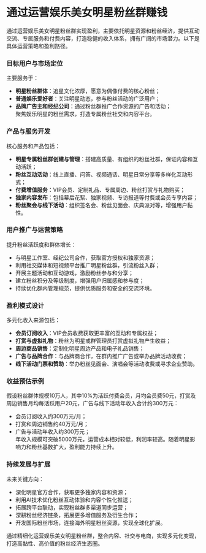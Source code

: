 # 通过运营娱乐美女明星粉丝群赚钱

通过运营娱乐美女明星粉丝群实现盈利，主要依托明星资源和粉丝经济，提供互动交流、专属服务和付费内容，打造稳健的收入体系，拥有广阔的市场潜力。以下是具体运营策略和盈利路径。

### 目标用户与市场定位  
主要服务于：  
* **明星粉丝群体**：追星文化浓厚，愿意为偶像付费的核心粉丝；  
* **普通娱乐爱好者**：关注明星动态，参与粉丝活动的广泛用户；  
* **品牌广告主和经纪公司**：通过粉丝群推广合作资源的广告和活动；  
聚焦娱乐明星的粉丝需求，打造专属粉丝社交和内容平台。


### 产品与服务开发  
核心服务和产品包括：  
* **明星专属粉丝群创建与管理**：搭建高质量、有组织的粉丝社群，保证内容和互动活跃；  
* **粉丝互动活动**：线上直播、问答、视频通话、明星日常分享等多样化互动形式；  
* **付费增值服务**：VIP会员、定制礼品、专属周边、粉丝打赏与礼物购买；  
* **独家内容发布**：包括幕后花絮、独家视频、专访报道等付费或会员专享内容；  
* **粉丝聚会与线下活动**：组织签名会、粉丝见面会、庆典派对等，增强用户黏性。  


### 用户推广与运营策略  
提升粉丝活跃度和群体增长：  
* 与明星工作室、经纪公司合作，获取官方授权和独家资源；  
* 利用社交媒体和短视频平台推广明星粉丝群，引流粉丝入群；  
* 开展主题活动和互动游戏，激励粉丝参与和分享；  
* 建立粉丝积分及等级制度，增强用户归属感和参与度；  
* 持续优化群内管理规范，提供优质服务和安全的交流环境。  


### 盈利模式设计  
多元化收入来源包括：  
* **会员订阅收入**：VIP会员收费获取更丰富的互动和专属权益；  
* **打赏与虚拟礼物**：粉丝为明星或群管理员打赏虚拟礼物产生收益；  
* **周边商品销售**：定制化明星周边产品和电子礼品销售；  
* **广告与品牌合作**：与品牌商合作，在群内推广广告或举办品牌活动收费；  
* **线下活动门票和赞助**：举办粉丝见面会、演唱会等活动收费或寻求企业赞助。  


### 收益预估示例  
假设粉丝群体规模10万人，其中10%为活跃付费会员，月均会员费50元，打赏及周边销售月均每活跃用户20元，广告与线下活动年收入合计约300万元：  
* 会员订阅收入约300万元/月；  
* 打赏和周边销售约40万元/月；  
* 广告与活动年收入约300万元；  
年收入规模可突破5000万元，运营成本相对较低，利润率较高。随着明星影响力和粉丝基数扩大，盈利能力持续上升。


### 持续发展与扩展  
未来关键方向：  
* 深化明星官方合作，获取更多独家内容和资源；  
* 利用AI技术优化粉丝互动体验和内容个性化推送；  
* 拓展跨平台联动，实现粉丝群多渠道同步运营；  
* 深耕粉丝经济链条，拓展更多增值服务及衍生合作；  
* 开发国际粉丝市场，连接海外明星粉丝资源，实现全球化扩展。  


通过精细化运营娱乐美女明星粉丝群，整合内容、社交与电商，实现多元化变现，打造高黏性、高价值的粉丝经济生态圈。